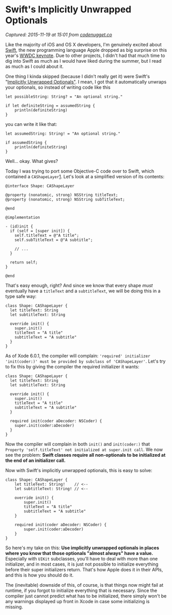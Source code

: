 # Swift's Implicitly Unwrapped Optionals

_Captured: 2015-11-19 at 15:01 from [codenugget.co](http://codenugget.co/2014/10/13/swift-implicitly-unwrapped-optionals.html)_

Like the majority of iOS and OS X developers, I'm genuinely excited about [Swift](https://developer.apple.com/swift/), the new programming language Apple dropped as big surprise on this year's [WWDC keynote](http://www.apple.com/apple-events/june-2014/). Due to other projects, I didn't had that much time to dig into Swift as much as I would have liked during the summer, but I read as much as I could about it.

One thing I kinda skipped (because I didn't really get it) were Swift's "[Implicitly Unwrapped Optionals"](https://developer.apple.com/library/ios/documentation/swift/conceptual/swift_programming_language/TheBasics.html#//apple_ref/doc/uid/TP40014097-CH5-XID_491). I mean, I got that it automatically unwraps your optionals, so instead of writing code like this
    
    
    let possibleString: String? = "An optional string."
    
    if let definiteString = assumedString {
        println(definiteString)
    }
    

you can write it like that:
    
    
    let assumedString: String! = "An optional string."
    
    if assumedString {
        println(definiteString)
    }
    

Well... okay. What gives?

Today I was trying to port some Objective-C code over to Swift, which contained a `CAShapeLayer`[1](http://codenugget.co/2014/10/13/swift-implicitly-unwrapped-optionals.html). Let's look at a simplified version of its contents:
    
    
    @interface Shape: CAShapeLayer
    
    @property (nonatomic, strong) NSString titleText;
    @property (nonatomic, strong) NSString subTitleText;
    
    @end
    
    @implementation
    
    - (id)init {
      if (self = [super init]) {
        self.titleText = @"A title";
        self.subTitleText = @"A subtitle";
    
        // ...
      }
    
      return self;
    }
    
    @end
    

That's easy enough, right? And since we know that every shape _must_ eventually have a `titleText` and a `subtitleText`, we will be doing this in a type safe way:
    
    
    class Shape: CAShapeLayer {
      let titleText: String
      let subtitleText: String
    
      override init() {
        super.init()
        titleText = "A title"
        subtitleText = "A subtitle"
      }
    }
    

As of Xode 6.0.1, the compiler will complain: `'required' initializer 'init(coder:)' must be provided by subclass of 'CAShapeLayer'`. Let's try to fix this by giving the compiler the required initializer it wants:
    
    
    class Shape: CAShapeLayer {
      let titleText: String
      let subtitleText: String
    
      override init() {
        super.init()
        titleText = "A title"
        subtitleText = "A subtitle"
      }
    
      required init(coder aDecoder: NSCoder) {
        super.init(coder:aDecoder)
      }
    }
    

Now the compiler will complain in both `init()` and `init(coder:)` that `Property 'self.titleText' not initialized at super.init call`. We now see the problem: **Swift classes require all non-optionals to be initialized at the end of an initializer call.**

Now with Swift's implicitly unwrapped optionals, this is easy to solve:
    
    
    class Shape: CAShapeLayer {
        let titleText: String!    // <--
        let subtitleText: String! // <--
    
        override init() {
            super.init()
            titleText = "A title"
            subtitleText = "A subtitle"
        }
    
        required init(coder aDecoder: NSCoder) {
            super.init(coder:aDecoder)
        }
    }
    

So here's my take on this: **Use implicitly unwrapped optionals in places where you know that those optionals "almost always" have a value.** Especially with `UIKit` subclasses, you'll have to deal with more than one initializer, and in most cases, it is just not possible to initialize everything before their super initializers return. That's how Apple does it in their APIs, and this is how you should do it.

The (inevitable) downside of this, of course, is that things now might fail at runtime, if you forgot to initialize everything that is necessary. Since the compiler just cannot predict what has to be initialized, there simply won't be any warnings displayed up front in Xcode in case some initializing is missing.
